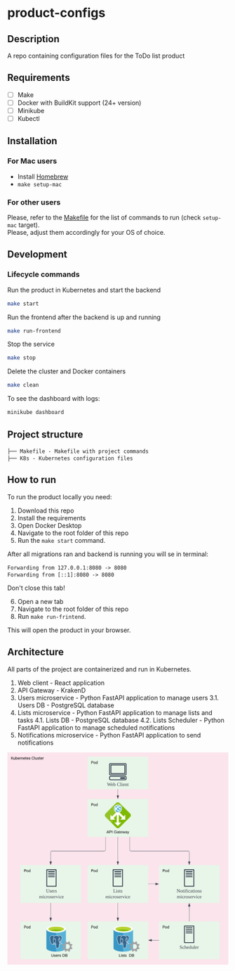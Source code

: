 # product-configs

## Description

A repo containing configuration files for the ToDo list product

## Requirements

- [ ] Make
- [ ] Docker with BuildKit support (24+ version)
- [ ] Minikube
- [ ] Kubectl

## Installation

### For Mac users

* Install [Homebrew](https://brew.sh/)
* `make setup-mac`

### For other users

Please, refer to the [Makefile](Makefile) for the list of commands to run (check `setup-mac` target).  
Please, adjust them accordingly for your OS of choice.

## Development

### Lifecycle commands

Run the product in Kubernetes and start the backend

```bash
make start 
```

Run the frontend after the backend is up and running

```bash
make run-frontend
```

Stop the service

```bash
make stop
```

Delete the cluster and Docker containers

```bash
make clean
```

To see the dashboard with logs:

```bash
minikube dashboard
```


## Project structure

```
├── Makefile - Makefile with project commands
├── K8s - Kubernetes configuration files
```

## How to run

To run the product locally you need:
1. Download this repo
2. Install the requirements
3. Open Docker Desktop
4. Navigate to the root folder of this repo
5. Run the `make start` command. 

After all migrations ran and backend is running you will se in terminal:

```
Forwarding from 127.0.0.1:8080 -> 8080
Forwarding from [::1]:8080 -> 8080
```

Don't close this tab! 

6. Open a new tab
7. Navigate to the root folder of this repo
8. Run `make run-frintend`. 

This will open the product in your browser.

## Architecture

All parts of the project are containerized and run in Kubernetes.

1. Web client - React application
2. API Gateway - KrakenD
3. Users microservice - Python FastAPI application to manage users
    3.1. Users DB - PostgreSQL database
4. Lists microservice - Python FastAPI application to manage lists and tasks
    4.1. Lists DB - PostgreSQL database
    4.2. Lists Scheduler - Python FastAPI application to manage scheduled notifications
5. Notifications microservice - Python FastAPI application to send notifications

![ToDoList architecture.jpeg](ToDoList%20architecture.jpeg?raw=true "ToDoList architecture.jpeg")